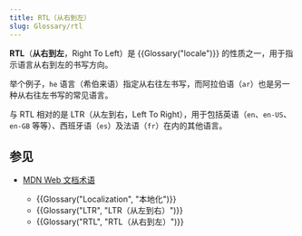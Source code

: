 ```yaml
---
title: RTL（从右到左）
slug: Glossary/rtl
---
```

**RTL**（**从右到左**，Right To Left）是 {{Glossary("locale")}} 的性质之一，用于指示语言从右到左的书写方向。

举个例子，`he` 语言（希伯来语）指定从右往左书写，而阿拉伯语（`ar`）也是另一种从右往左书写的常见语言。

与 RTL 相对的是 LTR（从左到右，Left To Right），用于包括英语（`en`、`en-US`、`en-GB` 等等）、西班牙语（`es`）及法语（`fr`）在内的其他语言。

## 参见

- [MDN Web 文档术语](/zh-CN/docs/Glossary)

  - {{Glossary("Localization", "本地化")}}
  - {{Glossary("LTR", "LTR（从左到右）")}}
  - {{Glossary("RTL", "RTL（从右到左）")}}
